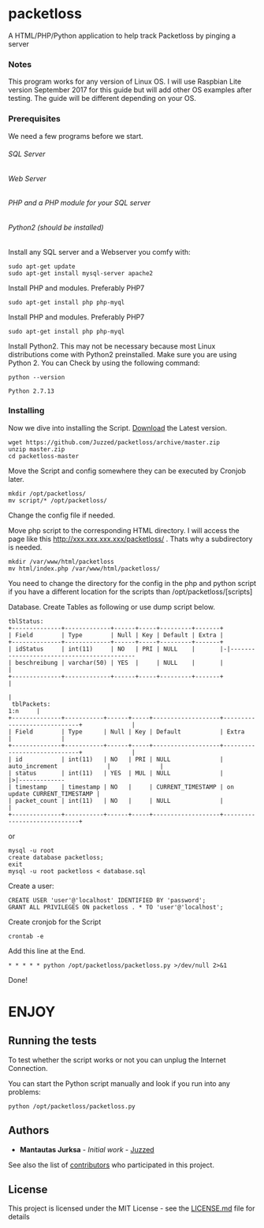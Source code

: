 # packetloss

A HTML/PHP/Python application to help track Packetloss by pinging a server

### Notes

This program works for any version of Linux OS. 
I will use Raspbian Lite version September 2017 for this guide but will add other OS examples after testing. The guide will be different depending on your OS. 

### Prerequisites

We need a few programs before we start.

###### SQL Server
###### Web Server
###### PHP and a PHP module for your SQL server
###### Python2 (should be installed)

Install any SQL server and a Webserver you comfy with:
```
sudo apt-get update
sudo apt-get install mysql-server apache2
```

Install PHP and modules. Preferably PHP7
```
sudo apt-get install php php-myql
```

Install PHP and modules. Preferably PHP7
```
sudo apt-get install php php-myql
```

Install Python2. This may not be necessary because most Linux distributions come with Python2 preinstalled. Make sure you are using Python 2. You can Check by using the following command:
```
python --version

Python 2.7.13
```

### Installing

Now we dive into installing the Script. [Download](https://github.com/Juzzed/packetloss/archive/master.zip) the Latest version. 

```
wget https://github.com/Juzzed/packetloss/archive/master.zip
unzip master.zip
cd packetloss-master
```

Move the Script and config somewhere they can be executed by Cronjob later.
```
mkdir /opt/packetloss/
mv script/* /opt/packetloss/
```
Change the config file if needed.

Move php script to the corresponding HTML directory. I will access the page like this http://xxx.xxx.xxx.xxx/packetloss/ . Thats why a subdirectory is needed.
```
mkdir /var/www/html/packetloss
mv html/index.php /var/www/html/packetloss/
```

You need to change the directory for the config in the php and python script if you have a different location for the scripts than /opt/packetloss/[scripts]

Database. Create Tables as following or use dump script below.
```
tblStatus:
+--------------+-------------+------+-----+---------+-------+
| Field        | Type        | Null | Key | Default | Extra |
+--------------+-------------+------+-----+---------+-------+
| idStatus     | int(11)     | NO   | PRI | NULL    |       |-|-------------------------------------------
| beschreibung | varchar(50) | YES  |     | NULL    |       |                                            |
+--------------+-------------+------+-----+---------+-------+                                            |
                                                                                                         |
 tblPackets:                                                                                     1:n     |
+--------------+-----------+------+-----+-------------------+-----------------------------+              |
| Field        | Type      | Null | Key | Default           | Extra                       |              |
+--------------+-----------+------+-----+-------------------+-----------------------------+              |
| id           | int(11)   | NO   | PRI | NULL              | auto_increment              |              |
| status       | int(11)   | YES  | MUL | NULL              |                             |>|-------------
| timestamp    | timestamp | NO   |     | CURRENT_TIMESTAMP | on update CURRENT_TIMESTAMP |
| packet_count | int(11)   | NO   |     | NULL              |                             |
+--------------+-----------+------+-----+-------------------+-----------------------------+
```
or
```
mysql -u root 
create database packetloss;
exit
mysql -u root packetloss < database.sql
```

Create a user:

```
CREATE USER 'user'@'localhost' IDENTIFIED BY 'password';
GRANT ALL PRIVILEGES ON packetloss . * TO 'user'@'localhost';
```

Create cronjob for the Script
```
crontab -e
```

Add this line at the End.
```
* * * * * python /opt/packetloss/packetloss.py >/dev/null 2>&1
```
Done!
# ENJOY

## Running the tests


To test whether the script works or not you can unplug the Internet Connection. 

You can start the Python script manually and look if you run into any problems:
```
python /opt/packetloss/packetloss.py
```

## Authors

* **Mantautas Jurksa** - *Initial work* - [Juzzed](https://github.com/Juzzed)

See also the list of [contributors](https://github.com/Juzzed/packetloss/contributors) who participated in this project.

## License

This project is licensed under the MIT License - see the [LICENSE.md](LICENSE.md) file for details
